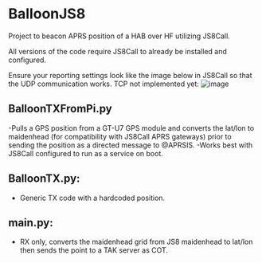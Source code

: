 # BalloonJS8

Project to beacon APRS position of a HAB over HF utilizing JS8Call. 

All versions of the code require JS8Call to already be installed and configured. 

Ensure your reporting settings look like the image below in JS8Call so that the UDP communication works. TCP not implemented yet:
![image](https://github.com/user-attachments/assets/f61b1f9c-8f2a-4f37-ae51-78983c821d73)

## BalloonTXFromPi.py 
  -Pulls a GPS position from a GT-U7 GPS module and converts the lat/lon to maidenhead (for compatibility with JS8Call APRS gateways) prior to sending the position as a directed message to @APRSIS.
  -Works best with JS8Call configured to run as a service on boot.
  
## BalloonTX.py: 
  - Generic TX code with a hardcoded position.

## main.py:
  - RX only, converts the maidenhead grid from JS8 maidenhead to lat/lon then sends the point to a TAK server as COT. 

 
 

